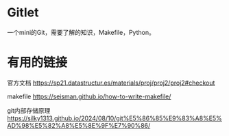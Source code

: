 # Gitlet
一个mini的Git，需要了解的知识，Makefile，Python。


# 有用的链接
官方文档 https://sp21.datastructur.es/materials/proj/proj2/proj2#checkout

makefile https://seisman.github.io/how-to-write-makefile/

git内部存储原理 https://silky1313.github.io/2024/08/10/git%E5%86%85%E9%83%A8%E5%AD%98%E5%82%A8%E5%8E%9F%E7%90%86/






